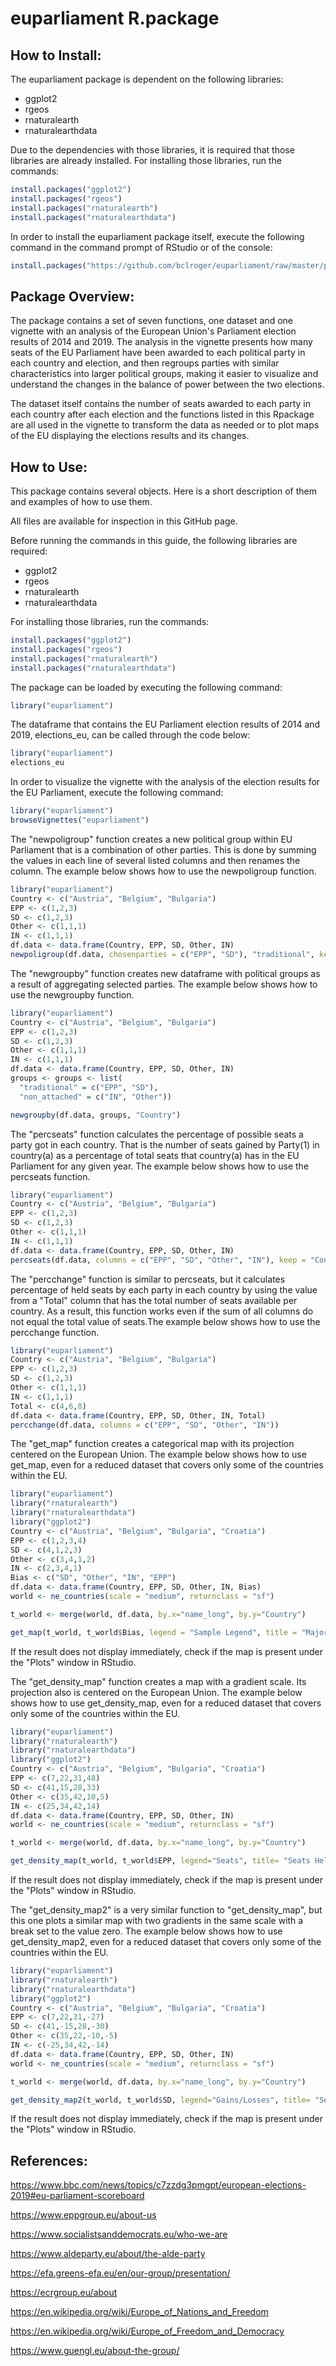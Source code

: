 # euparliament R.package

## How to Install:

The euparliament package is dependent on the following libraries:

- ggplot2
- rgeos
- rnaturalearth
- rnaturalearthdata

Due to the dependencies with those libraries, it is required that those libraries are already installed. For installing those libraries, run the commands:
```r
install.packages("ggplot2")
install.packages("rgeos")
install.packages("rnaturalearth")
install.packages("rnaturalearthdata")
```
In order to install the euparliament package itself, execute the following command in the command prompt of RStudio or of the console:

```r
install.packages("https://github.com/bclroger/euparliament/raw/master/package/euparliament_1.0.0.tar.gz", repos=NULL, type="source")
```

## Package Overview:

The package contains a set of seven functions, one dataset and one vignette with an analysis of the European Union's Parliament election results of 2014 and 2019. The analysis in the vignette presents how many seats of the EU Parliament have been awarded to each political party in each country and election, and then regroups parties with similar characteristics into larger political groups, making it easier to visualize and understand the changes in the balance of power between the two elections.

The dataset itself contains the number of seats awarded to each party in each country after each election and the functions listed in this Rpackage are all used in the vignette to transform the data as needed or to plot maps of the EU displaying the elections results and its changes.

## How to Use:

This package contains several objects. Here is a short description of them and examples of how to use them.

All files are available for inspection in this GitHub page.

Before running the commands in this guide, the following libraries are required:

- ggplot2
- rgeos
- rnaturalearth
- rnaturalearthdata

For installing those libraries, run the commands:
```r
install.packages("ggplot2")
install.packages("rgeos")
install.packages("rnaturalearth")
install.packages("rnaturalearthdata")
```
The package can be loaded by executing the following command:
```r
library("euparliament")
```
The dataframe that contains the EU Parliament election results of 2014 and 2019, elections_eu, can be called through the code below:
```r
library("euparliament")
elections_eu
```
In order to visualize the vignette with the analysis of the election results for the EU Parliament, execute the following command:
```r
library("euparliament")
browseVignettes("euparliament")
```
The "newpoligroup" function creates a new political group within EU Parliament that is a combination of other parties. This is done by summing the values in each line of several listed columns and then renames the column. The example below shows how to use the newpoligroup function.
```r
library("euparliament")
Country <- c("Austria", "Belgium", "Bulgaria")
EPP <- c(1,2,3)
SD <- c(1,2,3)
Other <- c(1,1,1)
IN <- c(1,1,1)
df.data <- data.frame(Country, EPP, SD, Other, IN)
newpoligroup(df.data, chosenparties = c("EPP", "SD"), "traditional", keep = "Country")
```
The "newgroupby" function creates new dataframe with political groups as a result of aggregating selected parties. The example below shows how to use the newgroupby function.
```r
library("euparliament")
Country <- c("Austria", "Belgium", "Bulgaria")
EPP <- c(1,2,3)
SD <- c(1,2,3)
Other <- c(1,1,1)
IN <- c(1,1,1)
df.data <- data.frame(Country, EPP, SD, Other, IN)
groups <- groups <- list(
  "traditional" = c("EPP", "SD"),
  "non_attached" = c("IN", "Other"))

newgroupby(df.data, groups, "Country")
```
The "percseats" function calculates the percentage of possible seats a party got in each country. That is the number of seats gained by Party(1) in country(a) as a percentage of total seats that country(a) has in the EU Parliament for any given year. The example below shows how to use the percseats function.
```r
library("euparliament")
Country <- c("Austria", "Belgium", "Bulgaria")
EPP <- c(1,2,3)
SD <- c(1,2,3)
Other <- c(1,1,1)
IN <- c(1,1,1)
df.data <- data.frame(Country, EPP, SD, Other, IN)
percseats(df.data, columns = c("EPP", "SD", "Other", "IN"), keep = "Country")
```
The "percchange" function is similar to percseats, but it calculates percentage of held seats by each party in each country by using the value from a "Total" column that has the total number of seats available per country. As a result, this function works even if the sum of all columns do not equal the total value of seats.The example below shows how to use the percchange function.
```r
library("euparliament")
Country <- c("Austria", "Belgium", "Bulgaria")
EPP <- c(1,2,3)
SD <- c(1,2,3)
Other <- c(1,1,1)
IN <- c(1,1,1)
Total <- c(4,6,8)
df.data <- data.frame(Country, EPP, SD, Other, IN, Total)
percchange(df.data, columns = c("EPP", "SD", "Other", "IN"))
```
The "get_map" function creates a categorical map with its projection centered on the European Union. The example below shows how to use get_map, even for a reduced dataset that covers only some of the countries within the EU.
```r
library("euparliament")
library("rnaturalearth")
library("rnaturalearthdata")
library("ggplot2")
Country <- c("Austria", "Belgium", "Bulgaria", "Croatia")
EPP <- c(1,2,3,4)
SD <- c(4,1,2,3)
Other <- c(3,4,1,2)
IN <- c(2,3,4,1)
Bias <- c("SD", "Other", "IN", "EPP")
df.data <- data.frame(Country, EPP, SD, Other, IN, Bias)
world <- ne_countries(scale = "medium", returnclass = "sf")

t_world <- merge(world, df.data, by.x="name_long", by.y="Country")

get_map(t_world, t_world$Bias, legend = "Sample Legend", title = "Major Parties")
```
If the result does not display immediately, check if the map is present under the "Plots" window in RStudio.

The "get_density_map" function creates a map with a gradient scale. Its projection also is centered on the European Union. The example below shows how to use get_density_map, even for a reduced dataset that covers only some of the countries within the EU.
```r
library("euparliament")
library("rnaturalearth")
library("rnaturalearthdata")
library("ggplot2")
Country <- c("Austria", "Belgium", "Bulgaria", "Croatia")
EPP <- c(7,22,31,48)
SD <- c(41,15,28,33)
Other <- c(35,42,10,5)
IN <- c(25,34,42,14)
df.data <- data.frame(Country, EPP, SD, Other, IN)
world <- ne_countries(scale = "medium", returnclass = "sf")

t_world <- merge(world, df.data, by.x="name_long", by.y="Country")

get_density_map(t_world, t_world$EPP, legend="Seats", title= "Seats Held by EPP", gradmax=50, gradnum =5)
```
If the result does not display immediately, check if the map is present under the "Plots" window in RStudio.

The "get_density_map2" is a very similar function to "get_density_map", but this one plots a similar map with two gradients in the same scale with a break set to the value zero. The example below shows how to use get_density_map2, even for a reduced dataset that covers only some of the countries within the EU.
```r
library("euparliament")
library("rnaturalearth")
library("rnaturalearthdata")
library("ggplot2")
Country <- c("Austria", "Belgium", "Bulgaria", "Croatia")
EPP <- c(7,22,31,-27)
SD <- c(41,-15,28,-30)
Other <- c(35,22,-10,-5)
IN <- c(-25,34,42,-14)
df.data <- data.frame(Country, EPP, SD, Other, IN)
world <- ne_countries(scale = "medium", returnclass = "sf")

t_world <- merge(world, df.data, by.x="name_long", by.y="Country")

get_density_map2(t_world, t_world$SD, legend="Gains/Losses", title= "Seats Gained or Lost by SD")
```
If the result does not display immediately, check if the map is present under the "Plots" window in RStudio.
## References:

https://www.bbc.com/news/topics/c7zzdg3pmgpt/european-elections-2019#eu-parliament-scoreboard

https://www.eppgroup.eu/about-us

https://www.socialistsanddemocrats.eu/who-we-are

https://www.aldeparty.eu/about/the-alde-party

https://efa.greens-efa.eu/en/our-group/presentation/

https://ecrgroup.eu/about

https://en.wikipedia.org/wiki/Europe_of_Nations_and_Freedom

https://en.wikipedia.org/wiki/Europe_of_Freedom_and_Democracy

https://www.guengl.eu/about-the-group/
